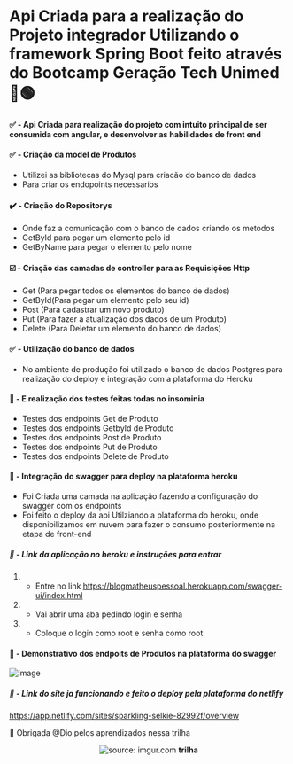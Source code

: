 # Api Criada para a realização do Projeto integrador Utilizando o framework Spring Boot feito através do Bootcamp Geração Tech Unimed 📖🟢


 #### ✅ - Api Criada para realização do projeto com intuito principal de ser consumida com angular, e desenvolver as habilidades de front end

 #### ✅ - Criação da model de Produtos
 * Utilizei as bibliotecas do Mysql para criacão do banco de dados
 * Para criar os endopoints necessarios
 
 #### ✔️ - Criação do Repositorys
 * Onde faz a comunicação com o banco de dados criando os metodos
 * GetById para pegar um elemento pelo id
 * GetByName para pegar o elemento pelo nome
  
 #### ☑️ - Criação das camadas de controller para as Requisições Http
 * Get (Para pegar todos os elementos do banco de dados)
 * GetById(Para pegar um elemento pelo seu id)
 * Post (Para cadastrar um novo produto)
 * Put (Para fazer a atualização dos dados de um Produto)
 * Delete (Para Deletar um elemento do banco de dados)
   
   
 #### ✅ - Utilização do banco de dados
 * No ambiente de produção foi utilizado o banco de dados Postgres para realização do deploy e integração com a plataforma do Heroku
  
 #### 🔨 - E realização dos testes feitas todas no insominia
 * Testes dos endpoints Get de Produto
 * Testes dos endpoints GetbyId de Produto 
 * Testes dos endpoints Post de Produto
 * Testes dos endpoints Put de Produto 
 * Testes dos endpoints Delete de Produto
 
 #### 🔨 - Integração do swagger para deploy na plataforma heroku
 * Foi Criada uma camada na aplicação fazendo a configuração do swagger com os endpoints
 * Foi feito o deploy da api Utilziando a plataforma do heroku, onde disponibilizamos em nuvem para fazer o consumo posteriormente na etapa de front-end
 
  ##### 🔨 - Link da aplicação no heroku e instruções para entrar
  1. - Entre no link https://blogmatheuspessoal.herokuapp.com/swagger-ui/index.html
  2. - Vai abrir uma aba pedindo login e senha
  3. - Coloque o login como root e senha como root
  
  
  #### 🔨 - Demonstrativo dos endpoits de Produtos na plataforma do swagger
  ![image](https://user-images.githubusercontent.com/100168699/201992980-06feaeac-643a-4799-99c5-88cf1673db44.png)


  ##### 🔨 - Link do site ja funcionando e feito o deploy pela plataforma do netlify
  https://app.netlify.com/sites/sparkling-selkie-82992f/overview
 
 
 
 
🎁 Obrigada @Dio pelos aprendizados nessa trilha 

<div align="center">
    <img src="https://i.imgur.com/w8tTOuT.png" title="source: imgur.com" /> 
    <strong>trilha</strong>

